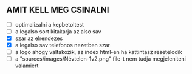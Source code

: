## AMIT KELL MEG CSINALNI
- [ ] optimalizalni a kepbetoltest
- [ ] a legalso sort kitakarja az also sav
- [x] szar az elrendezes
- [x] a legalso sav telefonos nezetben szar
- [ ] a logo ahogy valtakozik, az index html-en ha kattintasz resetelodik
- [ ] a "sources/images/Névtelen-1v2.png" file-t nem tudja megjeleniteni valamiert
